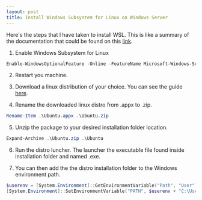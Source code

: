 ```yaml
---
layout: post
title: Install Windows Subsystem for Linux on Windows Server
---
```


Here's the steps that I have taken to install WSL. This is like a summary of the documentation that could be found on this [link](https://docs.microsoft.com/en-us/windows/wsl/install-on-server).

1. Enable Windows Subsystem for Linux
```PowerShell
Enable-WindowsOptionalFeature -Online -FeatureName Microsoft-Windows-Subsystem-Linux
```


2. Restart you machine.


3. Download a linux distribution of your choice. You can see the guide [here](https://docs.microsoft.com/en-us/windows/wsl/install-manual).


4. Rename the downloaded linux distro from <distro-name>.appx to <distro-name>.zip.
```PowerShell
Rename-Item .\Ubuntu.appx .\Ubuntu.zip
```


5. Unzip the package to your desired installation folder location.
```PowerShell
Expand-Archive .\Ubuntu.zip .\Ubuntu
```


6. Run the distro luncher. The launcher the executable file found inside installation folder and named <distro-name>.exe.


7. You can then add the the distro installation folder to the Windows environment path.
```Powershell
$userenv = [System.Environment]::GetEnvironmentVariable("Path", "User")
[System.Environment]::SetEnvironmentVariable("PATH", $userenv + "C:\Users\Administrator\Ubuntu", "User")
```
